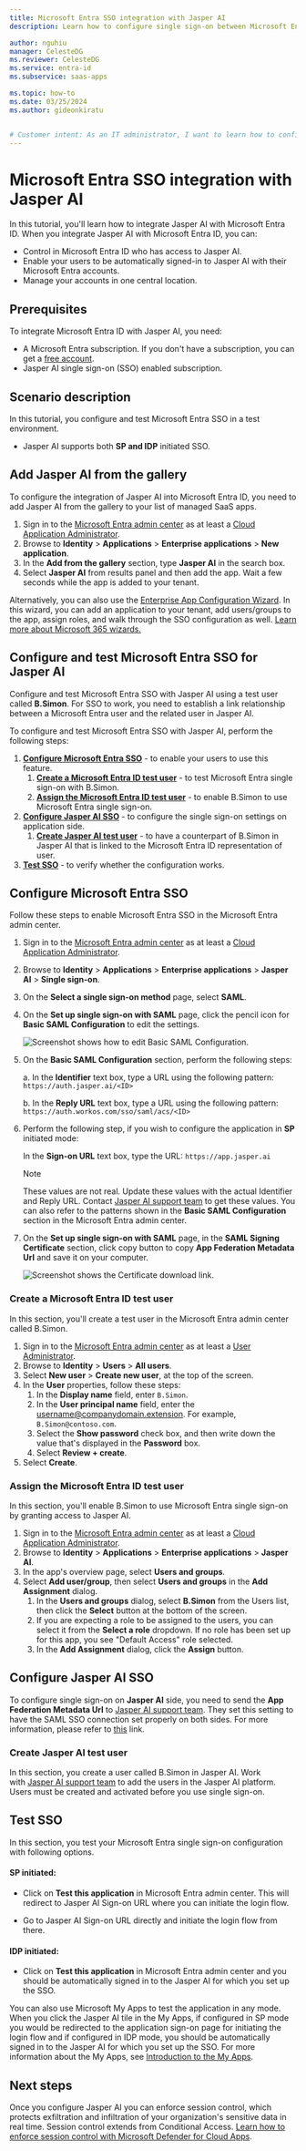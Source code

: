 ```yaml
---
title: Microsoft Entra SSO integration with Jasper AI
description: Learn how to configure single sign-on between Microsoft Entra ID and Jasper AI.

author: nguhiu
manager: CelesteDG
ms.reviewer: CelesteDG
ms.service: entra-id
ms.subservice: saas-apps

ms.topic: how-to
ms.date: 03/25/2024
ms.author: gideonkiratu


# Customer intent: As an IT administrator, I want to learn how to configure single sign-on between Microsoft Entra ID and Jasper AI so that I can control who has access to Jasper AI, enable automatic sign-in with Microsoft Entra accounts, and manage my accounts in one central location.
---
```


# Microsoft Entra SSO integration with Jasper AI

In this tutorial, you'll learn how to integrate Jasper AI with Microsoft Entra ID. When you integrate Jasper AI with Microsoft Entra ID, you can:

* Control in Microsoft Entra ID who has access to Jasper AI.
* Enable your users to be automatically signed-in to Jasper AI with their Microsoft Entra accounts.
* Manage your accounts in one central location.

## Prerequisites

To integrate Microsoft Entra ID with Jasper AI, you need:

* A Microsoft Entra subscription. If you don't have a subscription, you can get a [free account](https://azure.microsoft.com/free/).
* Jasper AI single sign-on (SSO) enabled subscription.

## Scenario description

In this tutorial, you configure and test Microsoft Entra SSO in a test environment.

* Jasper AI supports both **SP and IDP** initiated SSO.

## Add Jasper AI from the gallery

To configure the integration of Jasper AI into Microsoft Entra ID, you need to add Jasper AI from the gallery to your list of managed SaaS apps.

1. Sign in to the [Microsoft Entra admin center](https://entra.microsoft.com) as at least a [Cloud Application Administrator](~/identity/role-based-access-control/permissions-reference.md#cloud-application-administrator).
1. Browse to **Identity** > **Applications** > **Enterprise applications** > **New application**.
1. In the **Add from the gallery** section, type **Jasper AI** in the search box.
1. Select **Jasper AI** from results panel and then add the app. Wait a few seconds while the app is added to your tenant.

Alternatively, you can also use the [Enterprise App Configuration Wizard](https://portal.office.com/AdminPortal/home?Q=Docs#/azureadappintegration). In this wizard, you can add an application to your tenant, add users/groups to the app, assign roles, and walk through the SSO configuration as well. [Learn more about Microsoft 365 wizards.](/microsoft-365/admin/misc/azure-ad-setup-guides)

## Configure and test Microsoft Entra SSO for Jasper AI

Configure and test Microsoft Entra SSO with Jasper AI using a test user called **B.Simon**. For SSO to work, you need to establish a link relationship between a Microsoft Entra user and the related user in Jasper AI.

To configure and test Microsoft Entra SSO with Jasper AI, perform the following steps:

1. **[Configure Microsoft Entra SSO](#configure-microsoft-entra-sso)** - to enable your users to use this feature.
    1. **[Create a Microsoft Entra ID test user](#create-a-microsoft-entra-id-test-user)** - to test Microsoft Entra single sign-on with B.Simon.
    1. **[Assign the Microsoft Entra ID test user](#assign-the-microsoft-entra-id-test-user)** - to enable B.Simon to use Microsoft Entra single sign-on.
1. **[Configure Jasper AI SSO](#configure-jasper-ai-sso)** - to configure the single sign-on settings on application side.
    1. **[Create Jasper AI test user](#create-jasper-ai-test-user)** - to have a counterpart of B.Simon in Jasper AI that is linked to the Microsoft Entra ID representation of user.
1. **[Test SSO](#test-sso)** - to verify whether the configuration works.

## Configure Microsoft Entra SSO

Follow these steps to enable Microsoft Entra SSO in the Microsoft Entra admin center.

1. Sign in to the [Microsoft Entra admin center](https://entra.microsoft.com) as at least a [Cloud Application Administrator](~/identity/role-based-access-control/permissions-reference.md#cloud-application-administrator).
1. Browse to **Identity** > **Applications** > **Enterprise applications** > **Jasper AI** > **Single sign-on**.
1. On the **Select a single sign-on method** page, select **SAML**.
1. On the **Set up single sign-on with SAML** page, click the pencil icon for **Basic SAML Configuration** to edit the settings.

   ![Screenshot shows how to edit Basic SAML Configuration.](common/edit-urls.png "Basic Configuration")

1. On the **Basic SAML Configuration** section, perform the following steps:

    a. In the **Identifier** text box, type a URL using the following pattern:
    `https://auth.jasper.ai/<ID>`

    b. In the **Reply URL** text box, type a URL using the following pattern:
    `https://auth.workos.com/sso/saml/acs/<ID>`

1. Perform the following step, if you wish to configure the application in **SP** initiated mode:

    In the **Sign-on URL** text box, type the URL:
    `https://app.jasper.ai`

	> [!NOTE]
	> These values are not real. Update these values with the actual Identifier and Reply URL. Contact [Jasper AI support team](mailto:hey@jasper.ai) to get these values. You can also refer to the patterns shown in the **Basic SAML Configuration** section in the Microsoft Entra admin center.

1. On the **Set up single sign-on with SAML** page, in the **SAML Signing Certificate** section, click copy button to copy **App Federation Metadata Url** and save it on your computer.

	![Screenshot shows the Certificate download link.](common/copy-metadataurl.png "Certificate")

### Create a Microsoft Entra ID test user

In this section, you'll create a test user in the Microsoft Entra admin center called B.Simon.

1. Sign in to the [Microsoft Entra admin center](https://entra.microsoft.com) as at least a [User Administrator](~/identity/role-based-access-control/permissions-reference.md#user-administrator).
1. Browse to **Identity** > **Users** > **All users**.
1. Select **New user** > **Create new user**, at the top of the screen.
1. In the **User** properties, follow these steps:
   1. In the **Display name** field, enter `B.Simon`.  
   1. In the **User principal name** field, enter the username@companydomain.extension. For example, `B.Simon@contoso.com`.
   1. Select the **Show password** check box, and then write down the value that's displayed in the **Password** box.
   1. Select **Review + create**.
1. Select **Create**.

### Assign the Microsoft Entra ID test user

In this section, you'll enable B.Simon to use Microsoft Entra single sign-on by granting access to Jasper AI.

1. Sign in to the [Microsoft Entra admin center](https://entra.microsoft.com) as at least a [Cloud Application Administrator](~/identity/role-based-access-control/permissions-reference.md#cloud-application-administrator).
1. Browse to **Identity** > **Applications** > **Enterprise applications** > **Jasper AI**.
1. In the app's overview page, select **Users and groups**.
1. Select **Add user/group**, then select **Users and groups** in the **Add Assignment** dialog.
   1. In the **Users and groups** dialog, select **B.Simon** from the Users list, then click the **Select** button at the bottom of the screen.
   1. If you are expecting a role to be assigned to the users, you can select it from the **Select a role** dropdown. If no role has been set up for this app, you see "Default Access" role selected.
   1. In the **Add Assignment** dialog, click the **Assign** button.

## Configure Jasper AI SSO

To configure single sign-on on **Jasper AI** side, you need to send the **App Federation Metadata Url** to [Jasper AI support team](mailto:hey@jasper.ai). They set this setting to have the SAML SSO connection set properly on both sides. For more information, please refer to [this](https://jasper7631.zendesk.com/hc/articles/20020759202843-Configuring-Azure-Single-Sign-On-SSO-for-Jasper) link.

### Create Jasper AI test user

In this section, you create a user called B.Simon in Jasper AI. Work with [Jasper AI support team](mailto:hey@jasper.ai) to add the users in the Jasper AI platform. Users must be created and activated before you use single sign-on.

## Test SSO 

In this section, you test your Microsoft Entra single sign-on configuration with following options.
 
#### SP initiated:
 
* Click on **Test this application** in Microsoft Entra admin center. This will redirect to Jasper AI Sign-on URL where you can initiate the login flow.  
 
* Go to Jasper AI Sign-on URL directly and initiate the login flow from there.
 
#### IDP initiated:
 
* Click on **Test this application** in Microsoft Entra admin center and you should be automatically signed in to the Jasper AI for which you set up the SSO.
 
You can also use Microsoft My Apps to test the application in any mode. When you click the Jasper AI tile in the My Apps, if configured in SP mode you would be redirected to the application sign-on page for initiating the login flow and if configured in IDP mode, you should be automatically signed in to the Jasper AI for which you set up the SSO. For more information about the My Apps, see [Introduction to the My Apps](https://support.microsoft.com/account-billing/sign-in-and-start-apps-from-the-my-apps-portal-2f3b1bae-0e5a-4a86-a33e-876fbd2a4510).

## Next steps

Once you configure Jasper AI you can enforce session control, which protects exfiltration and infiltration of your organization's sensitive data in real time. Session control extends from Conditional Access. [Learn how to enforce session control with Microsoft Defender for Cloud Apps](/cloud-app-security/proxy-deployment-any-app).